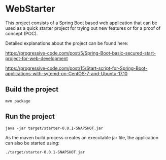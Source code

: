 # WebStarter

This project consists of a Spring Boot based web application that can be used as a quick starter project for trying out new features or for a proof of concept (POC).

Detailed explanations about the project can be found here: 

https://progressive-code.com/post/5/Spring-Boot-basic-secured-start-project-for-web-development

https://progressive-code.com/post/15/Start-script-for-Spring-Boot-applications-with-sytemd-on-CentOS-7-and-Ubuntu-17.10

## Build the project

```
mvn package
```

## Run the project

```
java -jar target/starter-0.0.1-SNAPSHOT.jar
```
As the maven build process creates an executable jar file, the application can also be started using:

```
./target/starter-0.0.1-SNAPSHOT.jar
```
